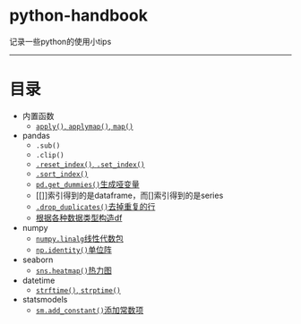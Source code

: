 # python-handbook
记录一些python的使用小tips

---
# 目录
* 内置函数
  * [`apply()`, `applymap()`, `map()`](https://blog.csdn.net/qq_42665335/article/details/81213175)
* pandas
  * `.sub()`
  * `.clip()`
  * [`.reset_index()`, `.set_index()`](https://pandas.pydata.org/pandas-docs/stable/reference/api/pandas.DataFrame.reset_index.html?highlight=reset_index#pandas.DataFrame.reset_index)
  * [`.sort_index()`](https://blog.csdn.net/qq_30638831/article/details/79835523)
  * [`pd.get_dummies()`生成哑变量](https://pandas.pydata.org/pandas-docs/stable/reference/api/pandas.get_dummies.html?highlight=get_dummies#pandas.get_dummies)
  * [[]]索引得到的是dataframe，而[]索引得到的是series
  * [`.drop_duplicates()`去掉重复的行](https://pandas.pydata.org/pandas-docs/stable/reference/api/pandas.DataFrame.drop_duplicates.html?highlight=drop_dupli#pandas.DataFrame.drop_duplicates)
  * [根据各种数据类型构造df](https://pandas.pydata.org/pandas-docs/stable/getting_started/dsintro.html#from-dict-of-series-or-dicts)
* numpy
  * [`numpy.linalg`线性代数包](https://numpy.org/devdocs/reference/routines.linalg.html)
  * [`np.identity()`单位阵](https://numpy.org/devdocs/reference/generated/numpy.identity.html?highlight=identity#numpy.identity)
* seaborn
  * [`sns.heatmap()`热力图](https://seaborn.pydata.org/generated/seaborn.heatmap.html?highlight=heatmap#seaborn.heatmap)
* datetime
  * [`strftime()`, `strptime()`](https://docs.python.org/3/library/datetime.html#strftime-and-strptime-behavior)
* statsmodels
  * [`sm.add_constant()`添加常数项](http://www.statsmodels.org/stable/generated/statsmodels.tools.tools.add_constant.html?highlight=add_constant#statsmodels.tools.tools.add_constant)
